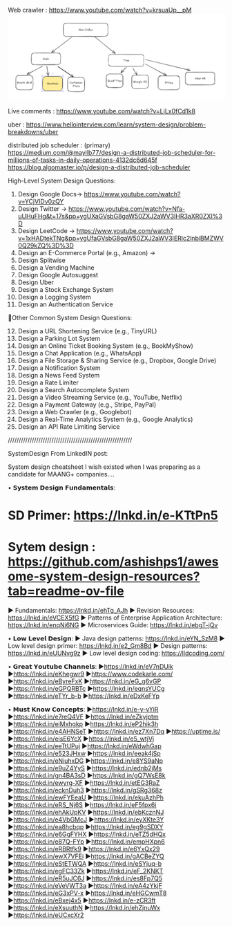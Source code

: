 


Web crawler : https://www.youtube.com/watch?v=krsuaUp__pM
![img.png](../img.png)

Live comments : https://www.youtube.com/watch?v=LjLx0fCd1k8

uber : https://www.hellointerview.com/learn/system-design/problem-breakdowns/uber


distributed job scheduler :
(primary) https://medium.com/@mayilb77/design-a-distributed-job-scheduler-for-millions-of-tasks-in-daily-operations-4132dc6d645f
https://blog.algomaster.io/p/design-a-distributed-job-scheduler



High-Level System Design Questions:

1. Design Google Docs-> https://www.youtube.com/watch?v=YCjVIDv0zQY
2. Design Twitter -> https://www.youtube.com/watch?v=Nfa-uUHuFHg&t=17s&pp=ygUXaGVsbG8gaW50ZXJ2aWV3IHR3aXR0ZXI%3D
3. Design LeetCode -> https://www.youtube.com/watch?v=1xHADtekTNg&pp=ygUfaGVsbG8gaW50ZXJ2aWV3IERlc2lnbiBMZWV0Q29kZQ%3D%3D
4. Design an E-Commerce Portal (e.g., Amazon) -> 
5. Design Splitwise
6. Design a Vending Machine
7. Design Google Autosuggest
8. Design Uber
9. Design a Stock Exchange System
10. Design a Logging System
11. Design an Authentication Service

📍Other Common System Design Questions:

12. Design a URL Shortening Service (e.g., TinyURL)
13. Design a Parking Lot System
14. Design an Online Ticket Booking System (e.g., BookMyShow)
15. Design a Chat Application (e.g., WhatsApp)
16. Design a File Storage & Sharing Service (e.g., Dropbox, Google Drive)
17. Design a Notification System
18. Design a News Feed System
19. Design a Rate Limiter
20. Design a Search Autocomplete System
21. Design a Video Streaming Service (e.g., YouTube, Netflix)
22. Design a Payment Gateway (e.g., Stripe, PayPal)
23. Design a Web Crawler (e.g., Googlebot)
24. Design a Real-Time Analytics System (e.g., Google Analytics)
25. Design an API Rate Limiting Service

/////////////////////////////////////////////////////////

SystemDesign From LinkedIN post:

System design cheatsheet I wish existed when I was preparing as a candidate for MAANG+ companies….

• 𝗦𝘆𝘀𝘁𝗲𝗺 𝗗𝗲𝘀𝗶𝗴𝗻 𝗙𝘂𝗻𝗱𝗮𝗺𝗲𝗻𝘁𝗮𝗹𝘀:
# SD Primer: https://lnkd.in/e-KTtPn5
# Sytem design : https://github.com/ashishps1/awesome-system-design-resources?tab=readme-ov-file
► Fundamentals: https://lnkd.in/ehTg_AJh
► Revision Resources: https://lnkd.in/eVCEX5fG
► Patterns of Enterprise Application Architecture: https://lnkd.in/enqNi6NG
► Microservices Guide: https://lnkd.in/ebgT-jQv

• 𝗟𝗼𝘄 𝗟𝗲𝘃𝗲𝗹 𝗗𝗲𝘀𝗶𝗴𝗻:
► Java design patterns: https://lnkd.in/eYN_SzM8
► Low level design primer: https://lnkd.in/e2_Gm8Bd
► Design patterns: https://lnkd.in/eUUNvg9z
► Low level design coding: https://lldcoding.com/

• 𝗚𝗿𝗲𝗮𝘁 𝗬𝗼𝘂𝘁𝘂𝗯𝗲 𝗖𝗵𝗮𝗻𝗻𝗲𝗹𝘀:
►https://lnkd.in/eV7nDUik
►https://lnkd.in/eKhegwr9
►https://www.codekarle.com/
►https://lnkd.in/eByreFxK
►https://lnkd.in/eG_g6vGP
►https://lnkd.in/eGPQRBTc
►https://lnkd.in/eqnsYUCg
►https://lnkd.in/eTYr_b-b
►https://lnkd.in/eDxKeFYp

• 𝗠𝘂𝘀𝘁 𝗞𝗻𝗼𝘄 𝗖𝗼𝗻𝗰𝗲𝗽𝘁𝘀:
►https://lnkd.in/e-y-vYiR
►https://lnkd.in/e7reQ4VF
►https://lnkd.in/eZkyjptm
►https://lnkd.in/eiMxhgkp
►https://lnkd.in/eP2hik3h
►https://lnkd.in/e4AHNSeT
►https://lnkd.in/ez7Xn7Dq
►https://uptime.is/
►https://lnkd.in/eisE6YcX
►https://lnkd.in/e5_wtjVj
►https://lnkd.in/eeTtUPuj
►https://lnkd.in/eWdwhGap
►https://lnkd.in/e523JHxw
►https://lnkd.in/eeak4jSp
►https://lnkd.in/eNiuhxDG
►https://lnkd.in/e8YS9aNp
►https://lnkd.in/e9uZ4YyS
►https://lnkd.in/ednb2jMs
►https://lnkd.in/gn4BA3sD
►https://lnkd.in/gQ7WsE8k
►https://lnkd.in/ewyrg-XF
►https://lnkd.in/etEG3RaZ
►https://lnkd.in/ecknDuh3
►https://lnkd.in/gSRg368z
►https://lnkd.in/ewFYEeaU
►https://lnkd.in/ekuAzhPh
►https://lnkd.in/eRS_Nj6S
►https://lnkd.in/eF5fpx6i
►https://lnkd.in/ehAkUpKV
►https://lnkd.in/ebKcznNJ
►https://lnkd.in/e4VbGMcJ
►https://lnkd.in/eyXKte3Y
►https://lnkd.in/ea8hcbqp
►https://lnkd.in/eg9gSDXY
►https://lnkd.in/e6GgFYHX
►https://lnkd.in/eTZ5dHQx
►https://lnkd.in/e87Q-FYp
►https://lnkd.in/empHXpn6
►https://lnkd.in/eRBRtfk9
►https://lnkd.in/e6YxQx29
►https://lnkd.in/ewX7VFEi
►https://lnkd.in/gACBeZYQ
►https://lnkd.in/eStETWQA
►https://lnkd.in/eSYjuq-b
►https://lnkd.in/egFC33Zk
►https://lnkd.in/eF_2KNKT
►https://lnkd.in/eR5uJC6J
►https://lnkd.in/es8Fp7Q5
►https://lnkd.in/eVeVWT3a
►https://lnkd.in/eA4zYkjF
►https://lnkd.in/eG3xPV-x
►https://lnkd.in/eHGCwmT8
►https://lnkd.in/eBxej4x5
►https://lnkd.in/e-zCR3ft
►https://lnkd.in/eXsuuthN
►https://lnkd.in/ehZjnuWx
►https://lnkd.in/eUCxcXr2